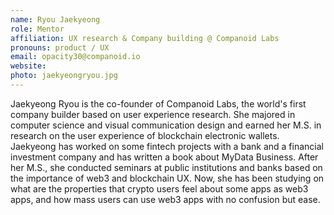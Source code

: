 ```yaml
---
name: Ryou Jaekyeong
role: Mentor
affiliation: UX research & Company building @ Companoid Labs
pronouns: product / UX
email: opacity30@companoid.io
website: 
photo: jaekyeongryou.jpg
---
```


Jaekyeong Ryou is the co-founder of Companoid Labs, the world's first company builder based on user experience research. She majored in computer science and visual communication design and earned her M.S. in research on the user experience of blockchain electronic wallets. Jaekyeong has worked on some fintech projects with a bank and a financial investment company and has written a book about MyData Business. After her M.S., she conducted seminars at public institutions and banks based on the importance of web3 and blockchain UX. Now, she has been studying on what are the properties that crypto users feel about some apps as web3 apps, and how mass users can use web3 apps with no confusion but ease.
